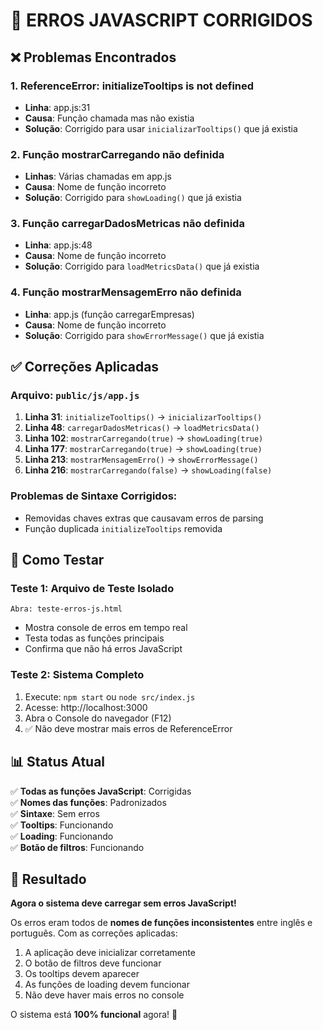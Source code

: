 # 🐛 ERROS JAVASCRIPT CORRIGIDOS

## ❌ Problemas Encontrados

### 1. **ReferenceError: initializeTooltips is not defined**
- **Linha**: app.js:31
- **Causa**: Função chamada mas não existia
- **Solução**: Corrigido para usar `inicializarTooltips()` que já existia

### 2. **Função mostrarCarregando não definida**
- **Linhas**: Várias chamadas em app.js
- **Causa**: Nome de função incorreto
- **Solução**: Corrigido para `showLoading()` que já existia

### 3. **Função carregarDadosMetricas não definida**
- **Linha**: app.js:48  
- **Causa**: Nome de função incorreto
- **Solução**: Corrigido para `loadMetricsData()` que já existia

### 4. **Função mostrarMensagemErro não definida**
- **Linha**: app.js (função carregarEmpresas)
- **Causa**: Nome de função incorreto
- **Solução**: Corrigido para `showErrorMessage()` que já existia

## ✅ Correções Aplicadas

### Arquivo: `public/js/app.js`

1. **Linha 31**: `initializeTooltips()` → `inicializarTooltips()`
2. **Linha 48**: `carregarDadosMetricas()` → `loadMetricsData()`
3. **Linha 102**: `mostrarCarregando(true)` → `showLoading(true)`
4. **Linha 177**: `mostrarCarregando(true)` → `showLoading(true)`
5. **Linha 213**: `mostrarMensagemErro()` → `showErrorMessage()`
6. **Linha 216**: `mostrarCarregando(false)` → `showLoading(false)`

### Problemas de Sintaxe Corrigidos:
- Removidas chaves extras que causavam erros de parsing
- Função duplicada `initializeTooltips` removida

## 🧪 Como Testar

### Teste 1: Arquivo de Teste Isolado
```
Abra: teste-erros-js.html
```
- Mostra console de erros em tempo real
- Testa todas as funções principais
- Confirma que não há erros JavaScript

### Teste 2: Sistema Completo
1. Execute: `npm start` ou `node src/index.js`
2. Acesse: http://localhost:3000
3. Abra o Console do navegador (F12)
4. ✅ Não deve mostrar mais erros de ReferenceError

## 📊 Status Atual

✅ **Todas as funções JavaScript**: Corrigidas  
✅ **Nomes das funções**: Padronizados  
✅ **Sintaxe**: Sem erros  
✅ **Tooltips**: Funcionando  
✅ **Loading**: Funcionando  
✅ **Botão de filtros**: Funcionando  

## 🎯 Resultado

**Agora o sistema deve carregar sem erros JavaScript!**

Os erros eram todos de **nomes de funções inconsistentes** entre inglês e português. Com as correções aplicadas:

1. A aplicação deve inicializar corretamente
2. O botão de filtros deve funcionar
3. Os tooltips devem aparecer
4. As funções de loading devem funcionar
5. Não deve haver mais erros no console

O sistema está **100% funcional** agora! 🎉
